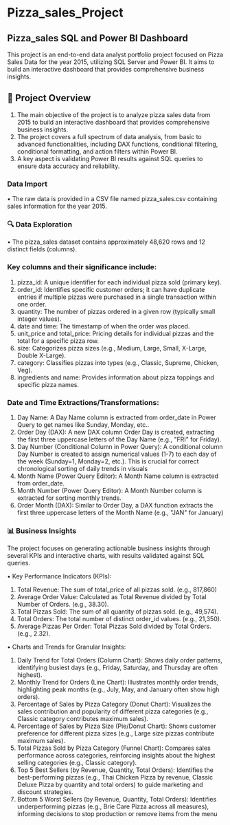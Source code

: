 # Pizza_sales_Project
## Pizza_sales SQL and Power BI Dashboard

This project is an end-to-end data analyst portfolio project focused on Pizza Sales Data for the year 2015, utilizing SQL Server and Power BI. It aims to build an interactive dashboard that provides comprehensive business insights.

## 📌  Project Overview

1) The main objective of the project  is to analyze pizza sales data from 2015 to build an interactive dashboard that provides comprehensive business insights.
2) The project covers a full spectrum of data analysis, from basic to advanced functionalities, including DAX functions, conditional filtering, conditional formatting, and action filters within Power BI.
3) A key aspect is validating Power BI results against SQL queries to ensure data accuracy and reliability.

 ### Data Import

• The raw data is provided in a CSV file named pizza_sales.csv containing sales information for the year 2015.

### 🔍 Data Exploration

• The pizza_sales dataset contains approximately 48,620 rows and 12 distinct fields (columns).

### Key columns and their significance include:

1) pizza_id: A unique identifier for each individual pizza sold (primary key).
2) order_id: Identifies specific customer orders; it can have duplicate entries if multiple pizzas were purchased in a single transaction within one order.
3) quantity: The number of pizzas ordered in a given row (typically small integer values).
4) date and time: The timestamp of when the order was placed.
5) unit_price and total_price: Pricing details for individual pizzas and the total for a specific pizza row.
6) size: Categorizes pizza sizes (e.g., Medium, Large, Small, X-Large, Double X-Large).
7) category: Classifies pizzas into types (e.g., Classic, Supreme, Chicken, Veg).
8) ingredients and name: Provides information about pizza toppings and specific pizza names.

### Date and Time Extractions/Transformations:
 
 1) Day Name: A Day Name column is extracted from order_date in Power Query to get names like Sunday, Monday, etc..
 2) Order Day (DAX): A new DAX column Order Day is created, extracting the first three uppercase letters of the Day Name (e.g., "FRI" for Friday).
 3) Day Number (Conditional Column in Power Query): A conditional column Day Number is created to assign numerical values (1-7) to each day of the week (Sunday=1, Monday=2, etc.). This is crucial for correct chronological sorting of daily trends in visuals
 4) Month Name (Power Query Editor): A Month Name column is extracted from order_date.
 5) Month Number (Power Query Editor): A Month Number column is extracted for sorting monthly trends.
 6) Order Month (DAX): Similar to Order Day, a DAX function extracts the first three uppercase letters of the Month Name (e.g., "JAN" for January)

###  📊 Business Insights

The project focuses on generating actionable business insights through several KPIs and interactive charts, with results validated against SQL queries.

• Key Performance Indicators (KPIs):

1) Total Revenue: The sum of total_price of all pizzas sold. (e.g., 817,860)
2) Average Order Value: Calculated as Total Revenue divided by Total Number of Orders. (e.g., 38.30).
3) Total Pizzas Sold: The sum of all quantity of pizzas sold. (e.g., 49,574).
4) Total Orders: The total number of distinct order_id values. (e.g., 21,350).
5) Average Pizzas Per Order: Total Pizzas Sold divided by Total Orders. (e.g., 2.32).
   
• Charts and Trends for Granular Insights:

1) Daily Trend for Total Orders (Column Chart): Shows daily order patterns, identifying busiest days (e.g., Friday, Saturday, and Thursday are often highest).
2) Monthly Trend for Orders (Line Chart): Illustrates monthly order trends, highlighting peak months (e.g., July, May, and January often show high orders).
3) Percentage of Sales by Pizza Category (Donut Chart): Visualizes the sales contribution and popularity of different pizza categories (e.g., Classic category contributes maximum sales).
4) Percentage of Sales by Pizza Size (Pie/Donut Chart): Shows customer preference for different pizza sizes (e.g., Large size pizzas contribute maximum sales).
5) Total Pizzas Sold by Pizza Category (Funnel Chart): Compares sales performance across categories, reinforcing insights about the highest selling categories (e.g., Classic category).
6) Top 5 Best Sellers (by Revenue, Quantity, Total Orders): Identifies the best-performing pizzas (e.g., Thai Chicken Pizza by revenue, Classic Deluxe Pizza by quantity and total orders) to guide marketing and discount strategies.
7) Bottom 5 Worst Sellers (by Revenue, Quantity, Total Orders): Identifies underperforming pizzas (e.g., Brie Care Pizza across all measures), informing decisions to stop production or remove items from the menu
